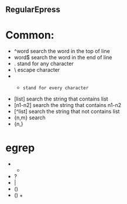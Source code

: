 ## RegularEpress

# Common:

* ^word search the word in the top of line  
* word$ search the word in the end of line
* .     stand for any character
* \     escape character
* *     stand for every character
* [list] search the string that contains list
* [n1-n2] search the string that contains n1-n2
* [^list] search the string that not contains list
* \{n,m\} search 
* \{n,\}

# egrep

* + 
* ?
* |
* ()
* () +

